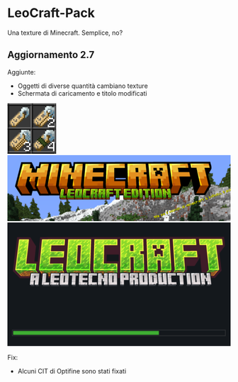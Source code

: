 # LeoCraft-Pack
Una texture di Minecraft. Semplice, no?

## Aggiornamento 2.7
Aggiunte:
* Oggetti di diverse quantità cambiano texture
* Schermata di caricamento e titolo modificati
  
![alt text](https://github.com/leotecno09/LeoCraft-Pack/blob/main/images/stackitems.png?raw=true)
![alt text](https://github.com/leotecno09/LeoCraft-Pack/blob/main/images/title.png?raw=true)
![alt text](https://github.com/leotecno09/LeoCraft-Pack/blob/main/images/loading.png?raw=true)

Fix:
* Alcuni CIT di Optifine sono stati fixati

